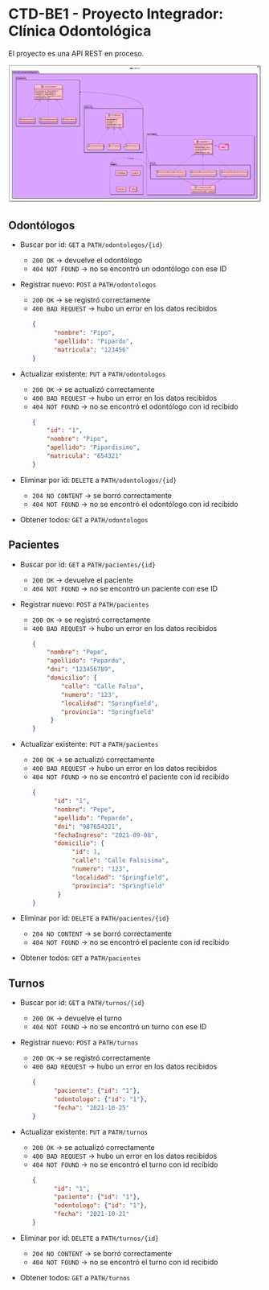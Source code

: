 # CTD-BE1 - Proyecto Integrador: Clínica Odontológica

El proyecto es una API REST en proceso.

![Diagrama de clase](diagrama-de-clase.png)

## Odontólogos
  - Buscar por id: `GET` a `PATH/odontologos/{id}`
      - `200 OK` → devuelve el odontólogo
      - `404 NOT FOUND` → no se encontró un odontólogo con ese ID


  - Registrar nuevo: `POST` a `PATH/odontologos`
      - `200 OK` → se registró correctamente
      - `400 BAD REQUEST` → hubo un error en los datos recibidos
          ```json
          {
                "nombre": "Pipo",
                "apellido": "Pipardo",
                "matricula": "123456"
          }
          ```
        
  - Actualizar existente: `PUT` a `PATH/odontologos`
      - `200 OK` → se actualizó correctamente
      - `400 BAD REQUEST` → hubo un error en los datos recibidos
      - `404 NOT FOUND` → no se encontró el odontólogo con id recibido
          ```json
        {
              "id": "1",
              "nombre": "Pipo",
              "apellido": "Pipardisimo",
              "matricula": "654321"
        }
          ```
        
  - Eliminar por id: `DELETE` a `PATH/odontologos/{id}`
      - `204 NO CONTENT` → se borró correctamente
      - `404 NOT FOUND` → no se encontró el odontólogo con id recibido


  - Obtener todos: `GET` a `PATH/odontologos`


## Pacientes

- Buscar por id: `GET` a `PATH/pacientes/{id}`
  - `200 OK` → devuelve el paciente
  - `404 NOT FOUND` → no se encontró un paciente con ese ID


- Registrar nuevo: `POST` a `PATH/pacientes`
  - `200 OK` → se registró correctamente
  - `400 BAD REQUEST` → hubo un error en los datos recibidos
      ```json
    {
          "nombre": "Pepe",
          "apellido": "Pepardo",
          "dni": "123456789",
          "domicilio": {
              "calle": "Calle Falsa",
              "numero": "123",
              "localidad": "Springfield",
              "provincia": "Springfield"
           }
    }
      ```
    
- Actualizar existente: `PUT` a `PATH/pacientes`
  - `200 OK` → se actualizó correctamente
  - `400 BAD REQUEST` → hubo un error en los datos recibidos
  - `404 NOT FOUND` → no se encontró el paciente con id recibido
    ```json
    {
          "id": "1",
          "nombre": "Pepe",
          "apellido": "Pepardo",
          "dni": "987654321",
          "fechaIngreso": "2021-09-08",
          "domicilio": {
               "id": 1,
               "calle": "Calle Falsisima",
               "numero": "123",
               "localidad": "Springfield",
               "provincia": "Springfield"
           }
    }
    ```
    
- Eliminar por id: `DELETE` a `PATH/pacientes/{id}`
  - `204 NO CONTENT` → se borró correctamente
  - `404 NOT FOUND` → no se encontró el paciente con id recibido


- Obtener todos: `GET` a `PATH/pacientes`


## Turnos
    
- Buscar por id: `GET` a `PATH/turnos/{id}`
  - `200 OK` → devuelve el turno
  - `404 NOT FOUND` → no se encontró un turno con ese ID


- Registrar nuevo: `POST` a `PATH/turnos`
  - `200 OK` → se registró correctamente
  - `400 BAD REQUEST` → hubo un error en los datos recibidos
    ```json
    {
          "paciente": {"id": "1"},
          "odontologo": {"id": "1"},
          "fecha": "2021-10-25"
    }
    ```

- Actualizar existente: `PUT` a `PATH/turnos`
    - `200 OK` → se actualizó correctamente
    - `400 BAD REQUEST` → hubo un error en los datos recibidos
    - `404 NOT FOUND` → no se encontró el turno con id recibido
      ```json
      {
            "id": "1",
            "paciente": {"id": "1"},
            "odontologo": {"id": "1"},
            "fecha": "2021-10-21"
      }
      ```
    
- Eliminar por id: `DELETE` a `PATH/turnos/{id}`
  - `204 NO CONTENT` → se borró correctamente
  - `404 NOT FOUND` → no se encontró el turno con id recibido


- Obtener todos: `GET` a `PATH/turnos`
